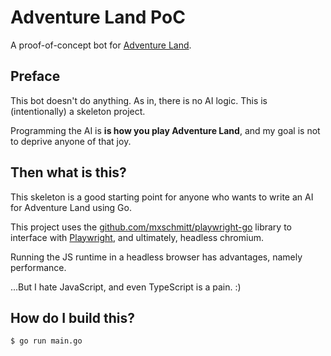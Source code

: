 # Adventure Land PoC

A proof-of-concept bot for [Adventure Land][adventureland].

## Preface

This bot doesn't do anything. As in, there is no AI logic.
This is (intentionally) a skeleton project.

Programming the AI is **is how you play Adventure Land**,
and my goal is not to deprive anyone of that joy.

## Then what is this?

This skeleton is a good starting point for anyone who wants
to write an AI for Adventure Land using Go.

This project uses the [github.com/mxschmitt/playwright-go][playwright-go]
library to interface with [Playwright][playwright], and ultimately,
headless chromium.

Running the JS runtime in a headless browser has advantages,
namely performance.

...But I hate JavaScript, and even TypeScript is a pain. :)

## How do I build this?

```sh
$ go run main.go
```

[adventureland]: https://adventure.land/
[playwright-go]: https://github.com/mxschmitt/playwright-go
[playwright]: https://github.com/microsoft/playwright
